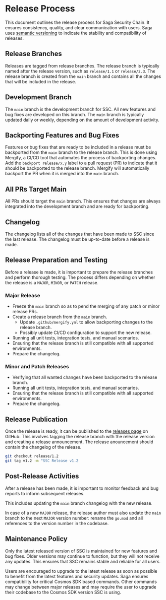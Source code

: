 # Release Process

This document outlines the release process for Saga Security Chain. It ensures consistency, quality, and clear communication with users.
Saga uses [semantic versioning](https://semver.org/) to indicate the stability and compatibility of releases.

## Release Branches

Releases are tagged from release branches. The release branch is typically named after the release version, such as `release/1.1` or `release/2.3`. The release branch is created from the `main` branch and contains all the changes that will be included in the release.

## Development Branch

The `main` branch is the development branch for SSC. All new features and bug fixes are developed on this branch. The `main` branch is typically updated daily or weekly, depending on the amount of development activity.

## Backporting Features and Bug Fixes

Features or bug fixes that are ready to be included in a release must be backported from the `main` branch to the release branch. This is done using Mergify, a CI/CD tool that automates the process of backporting changes. Add the `backport release/x.y` label to a pull request (PR) to indicate that it should be backported to the release branch. Mergify will automatically backport the PR when it is merged into the `main` branch.

## All PRs Target Main

All PRs should target the `main` branch. This ensures that changes are always integrated into the development branch and are ready for backporting.

## Changelog

The changelog lists all of the changes that have been made to SSC since the last release. The changelog must be up-to-date before a release is made.

## Release Preparation and Testing

Before a release is made, it is important to prepare the release branches and perform thorough testing.
The process differs depending on whether the release is a `MAJOR`, `MINOR`, or `PATCH` release.

### Major Release

* Freeze the `main` branch so as to pend the merging of any patch or minor release PRs.
* Create a release branch from the `main` branch.
  * Update `.github/mergify.yml` to allow backporting changes to the release branch.
  * Possibly update CI/CD configuration to support the new release.
* Running all unit tests, integration tests, and manual scenarios.
* Ensuring that the release branch is still compatible with all supported environments.
* Prepare the changelog.

### Minor and Patch Releases

* Verifying that all wanted changes have been backported to the release branch.
* Running all unit tests, integration tests, and manual scenarios.
* Ensuring that the release branch is still compatible with all supported environments.
* Prepare the changelog.

## Release Publication

Once the release is ready, it can be published to the [releases page](https://github.com/sagaxyz/ssc/releases) on GitHub. This involves tagging the release branch with the release version and creating a release announcement. The release anouncement should contain the changelog of the release.

```bash
git checkout release/1.2
git tag v1.2 -m "SSC Release v1.2
```

## Post-Release Activities

After a release has been made, it is important to monitor feedback and bug reports to inform subsequent releases.

This includes updating the `main` branch changelog with the new release.

In case of a new `MAJOR` release, the release author must also update the `main` branch to the next `MAJOR` version number: rename the `go.mod` and all references to the version number in the codebase.

## Maintenance Policy

Only the latest released version of SSC is maintained for new features and bug fixes. Older versions may continue to function, but they will not receive any updates. This ensures that SSC remains stable and reliable for all users.

Users are encouraged to upgrade to the latest release as soon as possible to benefit from the latest features and security updates.
Saga ensures compatibility for critical Cosmos SDK based commands.
Other commands may change between major releases and may require the user to upgrade their codebase to the Cosmos SDK version SSC is using.
